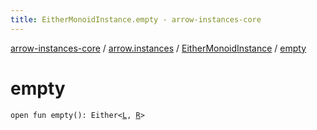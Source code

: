 ```yaml
---
title: EitherMonoidInstance.empty - arrow-instances-core
---
```


[arrow-instances-core](../../index.html) / [arrow.instances](../index.html) / [EitherMonoidInstance](index.html) / [empty](./empty.html)

# empty

`open fun empty(): Either<`[`L`](index.html#L)`, `[`R`](index.html#R)`>`